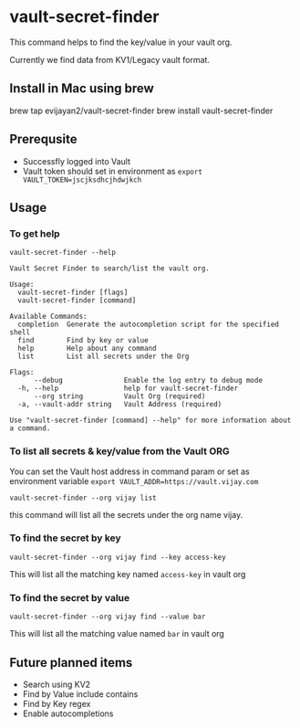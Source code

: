 # vault-secret-finder

This command helps to find the key/value in your vault org.

Currently we find data from KV1/Legacy vault format.

## Install in Mac using brew

brew tap evijayan2/vault-secret-finder
brew install vault-secret-finder

## Prerequsite

* Successfly logged into Vault
* Vault token should set in environment as `export VAULT_TOKEN=jscjksdhcjhdwjkch`


## Usage

### To get help

`vault-secret-finder --help`

```
Vault Secret Finder to search/list the vault org.

Usage:
  vault-secret-finder [flags]
  vault-secret-finder [command]

Available Commands:
  completion  Generate the autocompletion script for the specified shell
  find        Find by key or value
  help        Help about any command
  list        List all secrets under the Org

Flags:
      --debug               Enable the log entry to debug mode
  -h, --help                help for vault-secret-finder
      --org string          Vault Org (required)
  -a, --vault-addr string   Vault Address (required)

Use "vault-secret-finder [command] --help" for more information about a command.
```

### To list all secrets & key/value from the Vault ORG

You can set the Vault host address in command param or set as environment variable `export VAULT_ADDR=https://vault.vijay.com`

`vault-secret-finder --org vijay list`

this command will list all the secrets under the org name vijay.

### To find the secret by key 

`vault-secret-finder --org vijay find --key access-key`

This will list all the matching key named `access-key` in vault org

### To find the secret by value

`vault-secret-finder --org vijay find --value bar`

This will list all the matching value named `bar` in vault org

## Future planned items

* Search using KV2
* Find by Value include contains
* Find by Key regex
* Enable autocompletions



